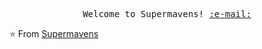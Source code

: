 <p align="center">
   <samp>
     Welcome to Supermavens! 
     	<a href='mailto:sunavenue.ca@gmail.com'>:e-mail:</a> <br>
   </samp>
   
 </p>
 ⭐️ From <a href='https://github.com/supermavens'>Supermavens</a>
